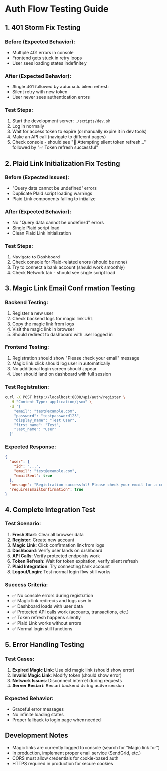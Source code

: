 # Auth Flow Testing Guide

## 1. 401 Storm Fix Testing

### Before (Expected Behavior):
- Multiple 401 errors in console
- Frontend gets stuck in retry loops
- User sees loading states indefinitely

### After (Expected Behavior):
- Single 401 followed by automatic token refresh
- Silent retry with new token
- User never sees authentication errors

### Test Steps:
1. Start the development server: `./scripts/dev.sh`
2. Log in normally
3. Wait for access token to expire (or manually expire it in dev tools)
4. Make an API call (navigate to different pages)
5. Check console - should see "🔄 Attempting silent token refresh..." followed by "✅ Token refresh successful"

## 2. Plaid Link Initialization Fix Testing

### Before (Expected Issues):
- "Query data cannot be undefined" errors
- Duplicate Plaid script loading warnings
- Plaid Link components failing to initialize

### After (Expected Behavior):
- No "Query data cannot be undefined" errors
- Single Plaid script load
- Clean Plaid Link initialization

### Test Steps:
1. Navigate to Dashboard
2. Check console for Plaid-related errors (should be none)
3. Try to connect a bank account (should work smoothly)
4. Check Network tab - should see single script load

## 3. Magic Link Email Confirmation Testing

### Backend Testing:
1. Register a new user
2. Check backend logs for magic link URL
3. Copy the magic link from logs
4. Visit the magic link in browser
5. Should redirect to dashboard with user logged in

### Frontend Testing:
1. Registration should show "Please check your email" message
2. Magic link click should log user in automatically
3. No additional login screen should appear
4. User should land on dashboard with full session

### Test Registration:
```bash
curl -X POST http://localhost:8000/api/auth/register \
  -H "Content-Type: application/json" \
  -d '{
    "email": "test@example.com",
    "password": "testpassword123",
    "display_name": "Test User",
    "first_name": "Test",
    "last_name": "User"
  }'
```

### Expected Response:
```json
{
  "user": {
    "id": "...",
    "email": "test@example.com",
    "emailSent": true
  },
  "message": "Registration successful! Please check your email for a confirmation link.",
  "requiresEmailConfirmation": true
}
```

## 4. Complete Integration Test

### Test Scenario:
1. **Fresh Start**: Clear all browser data
2. **Register**: Create new account
3. **Magic Link**: Click confirmation link from logs
4. **Dashboard**: Verify user lands on dashboard
5. **API Calls**: Verify protected endpoints work
6. **Token Refresh**: Wait for token expiration, verify silent refresh
7. **Plaid Integration**: Try connecting bank account
8. **Logout/Login**: Test normal login flow still works

### Success Criteria:
- ✅ No console errors during registration
- ✅ Magic link redirects and logs user in
- ✅ Dashboard loads with user data
- ✅ Protected API calls work (accounts, transactions, etc.)
- ✅ Token refresh happens silently
- ✅ Plaid Link works without errors
- ✅ Normal login still functions

## 5. Error Handling Testing

### Test Cases:
1. **Expired Magic Link**: Use old magic link (should show error)
2. **Invalid Magic Link**: Modify token (should show error)
3. **Network Issues**: Disconnect internet during requests
4. **Server Restart**: Restart backend during active session

### Expected Behavior:
- Graceful error messages
- No infinite loading states
- Proper fallback to login page when needed

## Development Notes

- Magic links are currently logged to console (search for "Magic link for")
- In production, implement proper email service (SendGrid, etc.)
- CORS must allow credentials for cookie-based auth
- HTTPS required in production for secure cookies